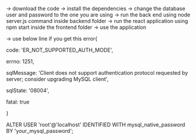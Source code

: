 -> download the code
-> install the dependencies
-> change the database user and password to the one you are using
-> run the back end using node server.js command inside backend folder
-> run the react application using npm start inside the frontend folder
-> use the application

-> use below line if you get this error{

  code: 'ER_NOT_SUPPORTED_AUTH_MODE',
  
  errno: 1251,
  
  sqlMessage: 'Client does not support authentication protocol requested by server; consider upgrading MySQL client',
  
  sqlState: '08004',
  
  fatal: true
  
}

ALTER USER 'root'@'localhost' IDENTIFIED WITH mysql_native_password BY 'your_mysql_password';
